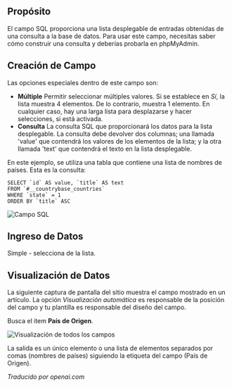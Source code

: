 <!-- Filename: J3.x:Adding_custom_fields/Sql_Field / Display title: Campo SQL -->

## Propósito

El campo SQL proporciona una lista desplegable de entradas obtenidas de una consulta a la base de datos. Para usar este campo, necesitas saber cómo construir una consulta y deberías probarla en phpMyAdmin.

## Creación de Campo

Las opciones especiales dentro de este campo son:

- **Múltiple** Permitir seleccionar múltiples valores. Si se establece en *Sí*, la lista muestra 4 elementos. De lo contrario, muestra 1 elemento. En cualquier caso, hay una larga lista para desplazarse y hacer selecciones, si está activada.
- **Consulta** La consulta SQL que proporcionará los datos para la lista desplegable. La consulta debe devolver dos columnas; una llamada 'value' que contendrá los valores de los elementos de la lista; y la otra llamada 'text' que contendrá el texto en la lista desplegable.

En este ejemplo, se utiliza una tabla que contiene una lista de nombres de países. Esta es la consulta:
```
SELECT `id` AS value, `title` AS text
FROM `#__countrybase_countries`
WHERE `state` = 1
ORDER BY `title` ASC
```
![Campo SQL](../../../en/images/fields/fields-sql.png "Campo SQL")

## Ingreso de Datos

Simple - selecciona de la lista.


## Visualización de Datos

La siguiente captura de pantalla del sitio muestra el campo mostrado en un artículo. La opción *Visualización automática* es responsable de la posición del campo y tu plantilla es responsable del diseño del campo.

Busca el ítem **País de Origen**.

![Visualización de todos los campos](../../../en/images/fields/fields-display.png "Visualización de campos")

La salida es un único elemento o una lista de elementos separados por comas (nombres de países) siguiendo la etiqueta del campo (País de Origen).

*Traducido por openai.com*

